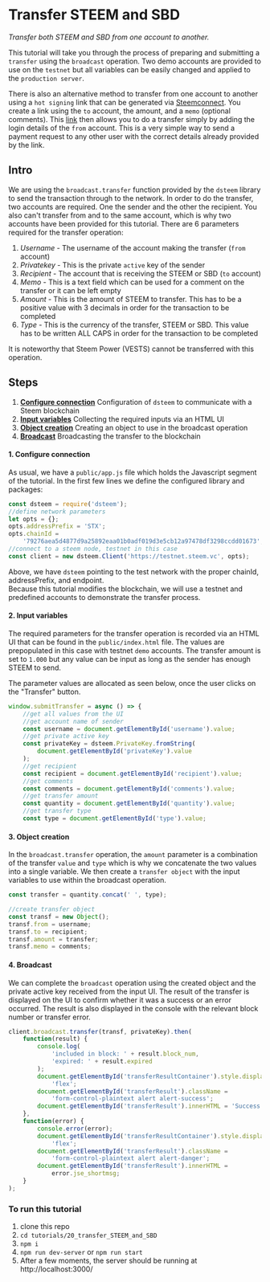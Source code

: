 # Transfer STEEM and SBD

_Transfer both STEEM and SBD from one account to another._

This tutorial will take you through the process of preparing and submitting a `transfer` using the `broadcast` operation. Two demo accounts are provided to use on the `testnet` but all variables can be easily changed and applied to the `production server`.

There is also an alternative method to transfer from one account to another using a `hot signing` link that can be generated via [Steemconnect](https://steemconnect.com/sign/). You create a link using the `to` account, the amount, and a `memo` (optional comments). This [link](https://steemconnect.com/sign/transfer?to=steemitblog&amount=1.000%20STEEM) then allows you to do a transfer simply by adding the login details of the `from` account. This is a very simple way to send a payment request to any other user with the correct details already provided by the link.

## Intro

We are using the `broadcast.transfer` function provided by the `dsteem` library to send the transaction through to the network. In order to do the transfer, two accounts are required. One the sender and the other the recipient. You also can't transfer from and to the same account, which is why two accounts have been provided for this tutorial. There are 6 parameters required for the transfer operation:

1.  _Username_ - The username of the account making the transfer (`from` account)
2.  _Privatekey_ - This is the private `active` key of the sender
3.  _Recipient_ - The account that is receiving the STEEM or SBD (`to` account)
4.  _Memo_ - This is a text field which can be used for a comment on the transfer or it can be left empty
5.  _Amount_ - This is the amount of STEEM to transfer. This has to be a positive value with 3 decimals in order for the transaction to be completed
6.  _Type_ - This is the currency of the transfer, STEEM or SBD. This value has to be written ALL CAPS in order for the transaction to be completed

It is noteworthy that Steem Power (VESTS) cannot be transferred with this operation.

## Steps

1.  [**Configure connection**](#connection) Configuration of `dsteem` to communicate with a Steem blockchain
2.  [**Input variables**](#input) Collecting the required inputs via an HTML UI
3.  [**Object creation**](#object) Creating an object to use in the broadcast operation
4.  [**Broadcast**](#broadcast) Broadcasting the transfer to the blockchain

#### 1. Configure connection<a name="connection"></a>

As usual, we have a `public/app.js` file which holds the Javascript segment of the tutorial. In the first few lines we define the configured library and packages:

```javascript
const dsteem = require('dsteem');
//define network parameters
let opts = {};
opts.addressPrefix = 'STX';
opts.chainId =
    '79276aea5d4877d9a25892eaa01b0adf019d3e5cb12a97478df3298ccdd01673';
//connect to a steem node, testnet in this case
const client = new dsteem.Client('https://testnet.steem.vc', opts);
```

Above, we have `dsteem` pointing to the test network with the proper chainId, addressPrefix, and endpoint.  
Because this tutorial modifies the blockchain, we will use a testnet and predefined accounts to demonstrate the transfer process.

#### 2. Input variables<a name="input"></a>

The required parameters for the transfer operation is recorded via an HTML UI that can be found in the `public/index.html` file. The values are prepopulated in this case with testnet `demo` accounts. The transfer amount is set to `1.000` but any value can be input as long as the sender has enough STEEM to send.

The parameter values are allocated as seen below, once the user clicks on the "Transfer" button.

```javascript
window.submitTransfer = async () => {
    //get all values from the UI
    //get account name of sender
    const username = document.getElementById('username').value;
    //get private active key
    const privateKey = dsteem.PrivateKey.fromString(
        document.getElementById('privateKey').value
    );
    //get recipient
    const recipient = document.getElementById('recipient').value;
    //get comments
    const comments = document.getElementById('comments').value;
    //get transfer amount
    const quantity = document.getElementById('quantity').value;
    //get transfer type
    const type = document.getElementById('type').value;
```

#### 3. Object creation<a name="object"></a>

In the `broadcast.transfer` operation, the `amount` parameter is a combination of the transfer `value` and `type` which is why we concatenate the two values into a single variable. We then create a `transfer object` with the input variables to use within the broadcast operation.

```javascript
const transfer = quantity.concat(' ', type);

//create transfer object
const transf = new Object();
transf.from = username;
transf.to = recipient;
transf.amount = transfer;
transf.memo = comments;
```

#### 4. Broadcast<a name="broadcast"></a>

We can complete the `broadcast` operation using the created object and the private active key received from the input UI. The result of the transfer is displayed on the UI to confirm whether it was a success or an error occurred. The result is also displayed in the console with the relevant block number or transfer error.

```javascript
client.broadcast.transfer(transf, privateKey).then(
    function(result) {
        console.log(
            'included in block: ' + result.block_num,
            'expired: ' + result.expired
        );
        document.getElementById('transferResultContainer').style.display =
            'flex';
        document.getElementById('transferResult').className =
            'form-control-plaintext alert alert-success';
        document.getElementById('transferResult').innerHTML = 'Success';
    },
    function(error) {
        console.error(error);
        document.getElementById('transferResultContainer').style.display =
            'flex';
        document.getElementById('transferResult').className =
            'form-control-plaintext alert alert-danger';
        document.getElementById('transferResult').innerHTML =
            error.jse_shortmsg;
    }
);
```

### To run this tutorial

1.  clone this repo
2.  `cd tutorials/20_transfer_STEEM_and_SBD`
3.  `npm i`
4.  `npm run dev-server` or `npm run start`
5.  After a few moments, the server should be running at http://localhost:3000/
